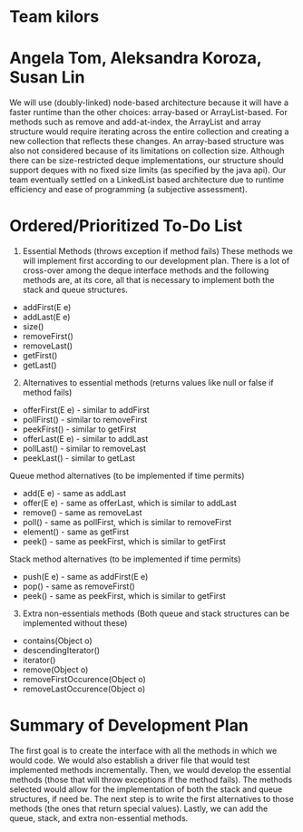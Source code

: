 # Team kilors
# Angela Tom, Aleksandra Koroza, Susan Lin

We will use (doubly-linked) node-based architecture because it will have a faster runtime than the other choices: array-based or ArrayList-based. For methods such as remove and add-at-index, the ArrayList and array structure would require iterating across the entire collection and creating a new collection that reflects these changes. An array-based structure was also not considered because of its limitations on collection size. Although there can be size-restricted deque implementations, our structure should support deques with no fixed size limits (as specified by the java api). Our team eventually settled on a LinkedList based architecture due to runtime efficiency and ease of programming (a subjective assessment).

# Ordered/Prioritized To-Do List

1. Essential Methods (throws exception if method fails)
These methods we will implement first according to our development plan. There is a lot of cross-over among the deque interface methods and the following methods are, at its core, all that is necessary to implement both the stack and queue structures.

- addFirst(E e)
- addLast(E e)
- size()
- removeFirst()
- removeLast()
- getFirst()
- getLast()

2. Alternatives to essential methods (returns values like null or false if method fails)

- offerFirst(E e) - similar to addFirst
- pollFirst() - similar to removeFirst
- peekFirst() - similar to getFirst
- offerLast(E e) - similar to addLast
- pollLast() - similar to removeLast
- peekLast() - similar to getLast

Queue method alternatives (to be implemented if time permits)
- add(E e) - same as addLast
- offer(E e) - same as offerLast, which is similar to addLast
- remove() - same as removeLast
- poll() - same as pollFirst, which is similar to removeFirst
- element() - same as getFirst 
- peek() - same as peekFirst, which is similar to getFirst

Stack method alternatives (to be implemented if time permits)
- push(E e) - same as addFirst(E e)
- pop() - same as removeFirst()
- peek() - same as peekFirst, which is similar to getFirst

3. Extra non-essentials methods (Both queue and stack structures can be implemented without these)

- contains(Object o)
- descendingIterator()
- iterator()
- remove(Object o)
- removeFirstOccurence(Object o)
- removeLastOccurence(Object o)

# Summary of Development Plan

The first goal is to create the interface with all the methods in which we would code. We would also establish a driver file that would test implemented methods incrementally. Then, we would develop the essential methods (those that will throw exceptions if the method fails). The methods selected would allow for the implementation of both the stack and queue structures, if need be. The next step is to write the first alternatives to those methods (the ones that return special values). Lastly, we can add the queue, stack, and extra non-essential methods. 














